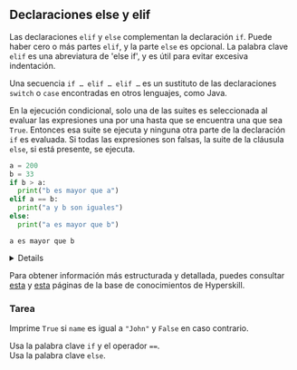 ## Declaraciones else y elif

Las declaraciones `elif` y `else` complementan la declaración `if`. 
Puede haber cero o más partes `elif`, y la parte `else` es opcional. La palabra clave 
`elif` es una abreviatura de 'else if', y es útil para evitar excesiva indentación.

<div class="hint">Una secuencia <code>if … elif … elif …</code> es un sustituto de las declaraciones <code>switch</code> o 
<code>case</code> encontradas en otros lenguajes, como Java.</div>

En la ejecución condicional, solo una de las suites es seleccionada al evaluar las expresiones una por una hasta que se encuentra 
una que sea `True`. Entonces esa suite se ejecuta y ninguna otra parte de la declaración `if` es evaluada. 
Si todas las expresiones son falsas, la suite de la cláusula `else`, si está presente, se ejecuta.


```python
a = 200
b = 33
if b > a:
  print("b es mayor que a")
elif a == b:
  print("a y b son iguales")
else:
  print("a es mayor que b")
```
```text
a es mayor que b
```

<details>

Una simple declaración if-else también puede ajustarse en una línea de código, tal como hemos mostrado en la tarea anterior. Por ejemplo,
```python
if a > b:
    a += 1
else: 
    a -= 1
```
puede ser escrita como
```python
a += 1 if a > b else a -= 1
```
</details>
  
Para obtener información más estructurada y detallada, puedes consultar [esta](https://hyperskill.org/learn/step/5932?utm_source=jba&utm_medium=jba_courses_links) y [esta](https://hyperskill.org/learn/step/5926?utm_source=jba&utm_medium=jba_courses_links) páginas de la base de conocimientos de Hyperskill.

### Tarea
Imprime `True` si `name` es igual a `"John"` y `False` en caso contrario.  

<div class='hint'>Usa la palabra clave <code>if</code> y el operador <code>==</code>.</div>
<div class='hint'>Usa la palabra clave <code>else</code>.</div>